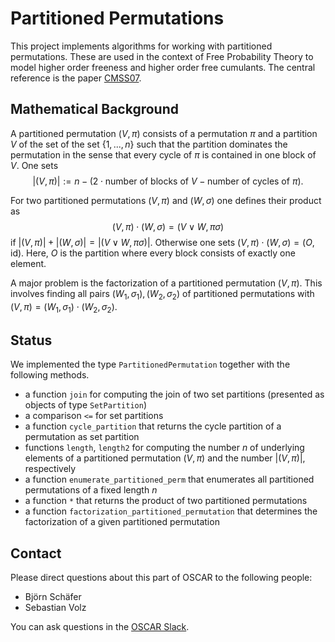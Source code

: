 # Partitioned Permutations

This project implements algorithms for working with partitioned permutations. These are used in the context of Free Probability Theory to model higher order freeness and higher order free cumulants. The central reference is the paper [CMSS07](@cite).

## Mathematical Background

A partitioned permutation $(V, \pi)$ consists of a permutation $\pi$ and a partition $V$ of the set of the set $\{1, ..., n\}$ such that the partition dominates the permutation in the sense that every cycle of $\pi$ is contained in one block of $V$. One sets
$$|(V, \pi)| := n - ( 2 \cdot \text{number of blocks of } V - \text{number of cycles of } \pi).$$

For two partitioned permutations $(V, \pi)$ and $(W, \sigma)$ one defines their product as
$$(V, \pi) \cdot (W, \sigma) = (V \vee W, \pi \sigma)$$
if $|(V, \pi)| + |(W, \sigma)| = |(V \vee W, \pi \sigma)|$. Otherwise one sets $(V, \pi) \cdot (W, \sigma) = (O, \mathrm{id})$. Here, $O$ is the partition where every block consists of exactly one element.

A major problem is the factorization of a partitioned permutation $(V, \pi)$. This involves finding all pairs $(W_1, \sigma_1), (W_2, \sigma_2)$ of partitioned permutations with $(V, \pi) = (W_1, \sigma_1) \cdot (W_2, \sigma_2)$.

## Status

We implemented the type `PartitionedPermutation` together with the following methods.
- a function `join` for computing the join of two set partitions (presented as objects of type `SetPartition`)
- a comparison `<=` for set partitions
- a function `cycle_partition` that returns the cycle partition of a permutation as set partition
- functions `length`, `length2` for computing the number $n$ of underlying elements of a partitioned permutation $(V, \pi)$ and the number $|(V, \pi)|$, respectively
- a function `enumerate_partitioned_perm` that enumerates all partitioned permutations of a fixed length $n$
- a function `*` that returns the product of two partitioned permutations
- a function `factorization_partitioned_permutation` that determines the factorization of a given partitioned permutation

## Contact

Please direct questions about this part of OSCAR to the following people:
* Björn Schäfer
* Sebastian Volz

You can ask questions in the [OSCAR Slack](https://www.oscar-system.org/community/#slack).
